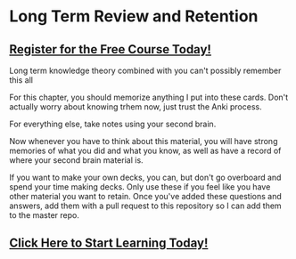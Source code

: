# Long Term Review and Retention
##  [Register for the Free Course Today!](https://roppers.thinkific.com/courses/computing-fundamentals)
Long term knowledge theory combined with you can't possibly remember this all

For this chapter, you should memorize anything I put into these cards. Don't actually worry about knowing trhem now, just trust the Anki process.

For everything else, take notes using your second brain. 

Now whenever you have to think about this material, you will have strong memories of what you did and what you know, as well as have a record of where your second brain material is. 

If you want to make your own decks, you can, but don't go overboard and spend your time making decks. Only use these if you feel like you have other material you want to retain. Once you've added these questions and answers, add them with a pull request to this repository so I can add them to the master repo. 
##  [Click Here to Start Learning Today!](https://roppers.thinkific.com/courses/computing-fundamentals)
